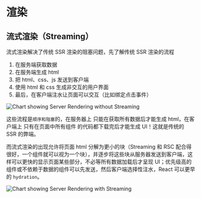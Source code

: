 # 渲染

## 流式渲染（Streaming）

流式渲染解决了传统 SSR 渲染的阻塞问题，先了解传统 SSR 渲染的流程

1. 在服务端获取数据
2. 在服务端生成 html
3. 把 html、css、js 发送到客户端
4. 使用 html 和 css 生成非交互的用户界面
5. 最后，在客户端注水让页面可以交互（比如绑定点击事件）

![Chart showing Server Rendering without Streaming](https://nextjs.org/_next/image?url=%2Fdocs%2Fdark%2Fserver-rendering-without-streaming-chart.png&w=1920&q=75&dpl=dpl_9EKEbD7jAviauyTffgoEyAkQSGtP)

这些流程是`顺序和阻塞`的，在服务器上 只能在获取所有数据后才能生成 html，在客户端上 只有在页面中所有组件
的代码都下载完后才能生成 UI！这就是传统的 SSR 的弊端。

而流式渲染的出现允许将页面 html 分解为更小的块（Streaming 和 RSC 配合得很好，一个组件就可以视为一个块），并逐步将这些块从服务器发送到客户端，这样可以更快的显示页面某些部分，不必等所有数据加载后才呈现 UI；优先级高的组件或不依赖于数据的组件可以先发送，然后客户端选择性注水，React 可以更早的 `hydration`。

![Chart showing Server Rendering with Streaming](https://nextjs.org/_next/image?url=%2Fdocs%2Fdark%2Fserver-rendering-with-streaming-chart.png&w=1920&q=75&dpl=dpl_9EKEbD7jAviauyTffgoEyAkQSGtP)
